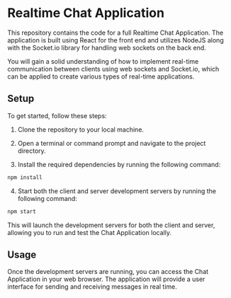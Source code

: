 # Realtime Chat Application

This repository contains the code for a full Realtime Chat Application. The application is built using React for the front end and utilizes NodeJS along with the Socket.io library for handling web sockets on the back end.

You will gain a solid understanding of how to implement real-time communication between clients using web sockets and Socket.io, which can be applied to create various types of real-time applications. 

## Setup

To get started, follow these steps:

1. Clone the repository to your local machine.

2. Open a terminal or command prompt and navigate to the project directory.

3. Install the required dependencies by running the following command:

```bash
npm install
```

4. Start both the client and server development servers by running the following command:

```bash
npm start
```

This will launch the development servers for both the client and server, allowing you to run and test the Chat Application locally.

## Usage

Once the development servers are running, you can access the Chat Application in your web browser. The application will provide a user interface for sending and receiving messages in real time.
 
